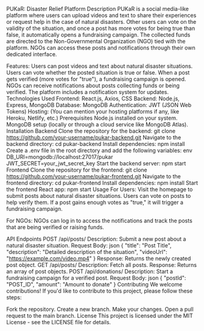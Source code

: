 PUKaR: Disaster Relief Platform
Description
PUKaR is a social media-like platform where users can upload videos and text to share their experiences or request help in the case of natural disasters. Other users can vote on the validity of the situation, and once a post has more votes for being true than false, it automatically opens a fundraising campaign. The collected funds are directed to the Non-Governmental Organization (NGO) tied with the platform. NGOs can access these posts and notifications through their own dedicated interface.

Features:
Users can post videos and text about natural disaster situations.
Users can vote whether the posted situation is true or false.
When a post gets verified (more votes for "true"), a fundraising campaign is opened.
NGOs can receive notifications about posts collecting funds or being verified.
The platform includes a notification system for updates.
Technologies Used
Frontend: React.js, Axios, CSS
Backend: Node.js, Express, MongoDB
Database: MongoDB
Authentication: JWT (JSON Web Tokens)
Hosting: (You can mention your hosting platforms if any, like Heroku, Netlify, etc.)
Prerequisites
Node.js installed on your system.
MongoDB setup (locally or through a cloud service like MongoDB Atlas).
Installation
Backend
Clone the repository for the backend:
git clone https://github.com/your-username/pukar-backend.git
Navigate to the backend directory:
cd pukar-backend
Install dependencies:
npm install
Create a .env file in the root directory and add the following variables:
env
DB_URI=mongodb://localhost:27017/pukar
JWT_SECRET=your_jwt_secret_key
Start the backend server:
npm start
Frontend
Clone the repository for the frontend:
git clone https://github.com/your-username/pukar-frontend.git
Navigate to the frontend directory:
cd pukar-frontend
Install dependencies:
npm install
Start the frontend React app:
npm start
Usage
For Users: Visit the homepage to submit posts about natural disaster situations. Users can vote on posts to help verify them. If a post gains enough votes as "true," it will trigger a fundraising campaign.

For NGOs: NGOs can log in to access the notifications and track the posts that are being verified or raising funds.

API Endpoints
POST /api/posts/
Description: Submit a new post about a natural disaster situation.
Request Body:
json
{
    "title": "Post Title",
    "description": "Detailed description of the situation",
    "videoUrl": "https://example.com/video.mp4"
}
Response: Returns the newly created post object.
GET /api/posts/
Description: Fetch all posts.
Response: Returns an array of post objects.
POST /api/donations/
Description: Start a fundraising campaign for a verified post.
Request Body:
json
{
    "postId": "POST_ID",
    "amount": "Amount to donate"
}
Contributing
We welcome contributions! If you'd like to contribute to this project, please follow these steps:

Fork the repository.
Create a new branch.
Make your changes.
Open a pull request to the main branch.
License
This project is licensed under the MIT License - see the LICENSE file for details.
